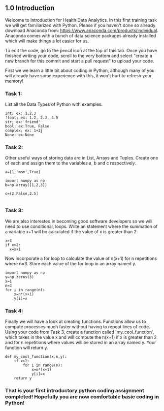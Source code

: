 ## 1.0 Introduction

Welcome to Introduction for Health Data Analytics. In this first training task we will get familiarized with Python. Please if you haven't done so already download Anaconda from: https://www.anaconda.com/products/individual. Anaconda comes with a bunch of data science packages already installed which will make things a lot easier for us. 

To edit the code, go to the pencil icon at the top of this tab. Once you have finished writing your code, scroll to the very bottom and select "create a new branch for this commit and start a pull request" to upload your code.


First we we learn a little bit about coding in Python, although many of you will already have some experience with this, it won't hurt to refresh your memory! 

### Task 1: 

List all the Data Types of Python with examples.  

```
int; ex: 1,2,3
float; ex: 1.2, 2.3, 4.5
str; ex:'friend'
bool; ex:True, False
complex; ex: 1+2j
None; ex:None

```

### Task 2: 

Other useful ways of storing data are in List, Arrays and Tuples. Create one of each and assign them to the variables a, b and c respectively. 

```
a=[1,'mom',True]

import numpy as np
b=np.array([1,2,3])

c=(2,False,2.5]
   
```

### Task 3: 

We are also interested in becoming good software developers so we will need to use conditional, loops. Write an statement where the summation of a variable x+1 will be calculated if the value of x is greater than 2. 

```
x=3
if x>2:
  x=x+1
```

Now incorporate a for loop to calculate the value of n(x+1) for n repetitions where n=3. Store each value of the for loop in an array named y.  

```
import numpy as np
y=np.zeros(3)
x=1
n=3
for i in range(n):
    x=n*(x+1)
    y[i]=x
```

### Task 4: 

Finally we will have a look at creating functions. Functions allow us to compute processes much faster without having to repeat lines of code. Using your code from Task 3, create a function called 'my_cool_function', which takes in the value x and will compute the n(x+1) if x is greater than 2 and for n repetitions where values will be stored in an array named y. Your function will return y. 

```
def my_cool_function(x,n,y):
    if x>2:
        for i in range(n):
            x=n*(x+1)
            y[i]=x
    return y
```

### That is your first introductory python coding assignment completed! Hopefully you are now comfortable basic coding in Python!
